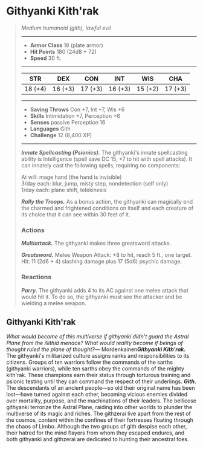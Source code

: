 # Githyanki Kith'rak
>*Medium humanoid (gith), lawful evil*
>___
>- **Armor Class** 18 (plate armor)
>- **Hit Points** 180 (24d8 + 72)
>- **Speed** 30 ft.
>___
>|STR|DEX|CON|INT|WIS|CHA|
>|:---:|:---:|:---:|:---:|:---:|:---:|
>|18 (+4)|16 (+3)|17 (+3)|16 (+3)|15 (+2)|17 (+3)|
>___
>- **Saving Throws** Con +7, Int +7, Wis +6
>- **Skills** Intimidation +7, Perception +6
>- **Senses** passive Perception 16
>- **Languages** Gith
>- **Challenge** 12 (8,400 XP)
>___
>***Innate Spellcasting (Psionics).*** The githyanki's innate spellcasting ability is Intelligence (spell save DC 15, +7 to hit with spell attacks). It can innately cast the following spells, requiring no components:  
>
>At will: mage hand (the hand is invisible)  
>3/day each: blur, jump, misty step, nondetection (self only)  
>1/day each: plane shift, telekinesis  
>
>
>***Rally the Troops.*** As a bonus action, the githyanki can magically end the charmed and frightened conditions on itself and each creature of its choice that it can see within 30 feet of it.  
>
>### Actions
>***Multiattack.*** The githyanki makes three greatsword attacks.  
>
>***Greatsword.*** Melee Weapon Attack: +8 to hit, reach 5 ft., one target. Hit: 11 (2d6 + 4) slashing damage plus 17 (5d6) psychic damage.  
>
>### Reactions
>***Parry.*** The githyanki adds 4 to its AC against one melee attack that would hit it. To do so, the githyanki must see the attacker and be wielding a melee weapon.
## Githyanki Kith'rak
*What would become of this multiverse if githyanki didn't guard the Astral Plane from the illithid menace? What would reality become if beings of thought ruled the plane of thought?*— Mordenkainen***Githyanki Kith'rak.*** The githyanki's militarized culture assigns ranks and responsibilities to its citizens. Groups of ten warriors follow the commands of the sarths (githyanki warriors), while ten sarths obey the commands of the mighty kith'rak. These champions earn their status through torturous training and psionic testing until they can command the respect of their underlings.
***Gith.*** The descendants of an ancient people—so old their original name has been lost—have turned against each other, becoming vicious enemies divided over mortality, purpose, and the machinations of their leaders. The bellicose githyanki terrorize the Astral Plane, raiding into other worlds to plunder the multiverse of its magic and riches. The githzerai live apart from the rest of the cosmos, content within the confines of their fortresses floating through the chaos of Limbo. Although the two groups of gith despise each other, their hatred for the mind flayers from whom they escaped endures, and both githyanki and githzerai are dedicated to hunting their ancestral foes.